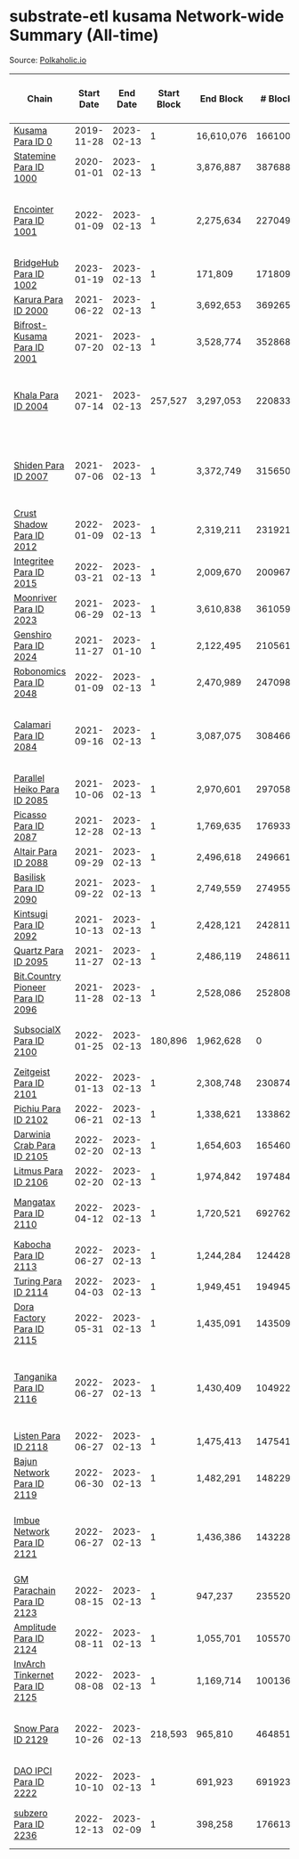 # substrate-etl kusama Network-wide Summary (All-time)

Source: [Polkaholic.io](https://polkaholic.io)


| Chain            | Start Date | End Date | Start Block | End Block | # Blocks | # Missing | # Addresses with Balances | Crawling Status |
| ---------------- | ---------- | ---------| ----------- | --------- | -------- | --------- | ------------------------- | --------------- |
| [Kusama Para ID 0](/substrate-etl/kusama/0-kusama) | 2019-11-28 | 2023-02-13 | 1 | 16,610,076 | 16610000 | 76 (0.00%) | 283,284 |  |
| [Statemine Para ID 1000](/substrate-etl/kusama/1000-statemine) | 2020-01-01 | 2023-02-13 | 1 | 3,876,887 | 3876881 | 6 (0.00%) | 51,965 |  |
| [Encointer Para ID 1001](/substrate-etl/kusama/1001-encointer) | 2022-01-09 | 2023-02-13 | 1 | 2,275,634 | 2270499 | 5135 (0.23%) | 922 | Only partially indexed: Old decoding errors |
| [BridgeHub Para ID 1002](/substrate-etl/kusama/1002-bridgehub) | 2023-01-19 | 2023-02-13 | 1 | 171,809 | 171809 | 0  | 4 |  |
| [Karura Para ID 2000](/substrate-etl/kusama/2000-karura) | 2021-06-22 | 2023-02-13 | 1 | 3,692,653 | 3692653 | 0  | 94,843 |  |
| [Bifrost-Kusama Para ID 2001](/substrate-etl/kusama/2001-bifrost-ksm) | 2021-07-20 | 2023-02-13 | 1 | 3,528,774 | 3528682 | 92 (0.00%) | 101,284 |  |
| [Khala Para ID 2004](/substrate-etl/kusama/2004-khala) | 2021-07-14 | 2023-02-13 | 257,527 | 3,297,053 | 2208330 | 294437 (8.93%) | 23,358 | Only partial index available: Old Decoding issues |
| [Shiden Para ID 2007](/substrate-etl/kusama/2007-shiden) | 2021-07-06 | 2023-02-13 | 1 | 3,372,749 | 3156504 | 863917 (25.61%) | 636,637 | Only partial index available: Old Decoding issues |
| [Crust Shadow Para ID 2012](/substrate-etl/kusama/2012-shadow) | 2022-01-09 | 2023-02-13 | 1 | 2,319,211 | 2319211 | 0  | 2,458 |  |
| [Integritee Para ID 2015](/substrate-etl/kusama/2015-integritee) | 2022-03-21 | 2023-02-13 | 1 | 2,009,670 | 2009670 | 0  | 12,935 |  |
| [Moonriver Para ID 2023](/substrate-etl/kusama/2023-moonriver) | 2021-06-29 | 2023-02-13 | 1 | 3,610,838 | 3610594 | 244 (0.01%) | 585,457 |  |
| [Genshiro Para ID 2024](/substrate-etl/kusama/2024-genshiro) | 2021-11-27 | 2023-01-10 | 1 | 2,122,495 | 2105611 | 16884 (0.80%) | 25 |  |
| [Robonomics Para ID 2048](/substrate-etl/kusama/2048-robonomics) | 2022-01-09 | 2023-02-13 | 1 | 2,470,989 | 2470989 | 0  | 3,090 |  |
| [Calamari Para ID 2084](/substrate-etl/kusama/2084-calamari) | 2021-09-16 | 2023-02-13 | 1 | 3,087,075 | 3084661 | 2414 (0.08%) | 35,241 | Only partial index available: Archive node unavailable |
| [Parallel Heiko Para ID 2085](/substrate-etl/kusama/2085-parallel-heiko) | 2021-10-06 | 2023-02-13 | 1 | 2,970,601 | 2970583 | 18 (0.00%) | 24,244 |  |
| [Picasso Para ID 2087](/substrate-etl/kusama/2087-picasso) | 2021-12-28 | 2023-02-13 | 1 | 1,769,635 | 1769339 | 296 (0.02%) | 2,509 |  |
| [Altair Para ID 2088](/substrate-etl/kusama/2088-altair) | 2021-09-29 | 2023-02-13 | 1 | 2,496,618 | 2496616 | 2 (0.00%) | 29,419 |  |
| [Basilisk Para ID 2090](/substrate-etl/kusama/2090-basilisk) | 2021-09-22 | 2023-02-13 | 1 | 2,749,559 | 2749557 | 2 (0.00%) | 17,773 |  |
| [Kintsugi Para ID 2092](/substrate-etl/kusama/2092-kintsugi) | 2021-10-13 | 2023-02-13 | 1 | 2,428,121 | 2428113 | 8 (0.00%) | 16,064 |  |
| [Quartz Para ID 2095](/substrate-etl/kusama/2095-quartz) | 2021-11-27 | 2023-02-13 | 1 | 2,486,119 | 2486119 | 0  | 75,188 |  |
| [Bit.Country Pioneer Para ID 2096](/substrate-etl/kusama/2096-bitcountrypioneer) | 2021-11-28 | 2023-02-13 | 1 | 2,528,086 | 2528086 | 0  | 24,795 |  |
| [SubsocialX Para ID 2100](/substrate-etl/kusama/2100-subsocialx) | 2022-01-25 | 2023-02-13 | 180,896 | 1,962,628 | 0 | 1413568 (72.02%) | 34,271 | Only partial index available: Reindexing |
| [Zeitgeist Para ID 2101](/substrate-etl/kusama/2101-zeitgeist) | 2022-01-13 | 2023-02-13 | 1 | 2,308,748 | 2308748 | 0  | 15,433 |  |
| [Pichiu Para ID 2102](/substrate-etl/kusama/2102-pichiu) | 2022-06-21 | 2023-02-13 | 1 | 1,338,621 | 1338621 | 0  | 1,148 |  |
| [Darwinia Crab Para ID 2105](/substrate-etl/kusama/2105-crab) | 2022-02-20 | 2023-02-13 | 1 | 1,654,603 | 1654603 | 0  | 52 |  |
| [Litmus Para ID 2106](/substrate-etl/kusama/2106-litmus) | 2022-02-20 | 2023-02-13 | 1 | 1,974,842 | 1974842 | 0  | 13,904 |  |
| [Mangatax Para ID 2110](/substrate-etl/kusama/2110-mangatax) | 2022-04-12 | 2023-02-13 | 1 | 1,720,521 | 692762 | 1027759 (59.74%) | 1,674 | Only partial index available: Reindexing |
| [Kabocha Para ID 2113](/substrate-etl/kusama/2113-kabocha) | 2022-06-27 | 2023-02-13 | 1 | 1,244,284 | 1244284 | 0  | 13,236 |  |
| [Turing Para ID 2114](/substrate-etl/kusama/2114-turing) | 2022-04-03 | 2023-02-13 | 1 | 1,949,451 | 1949451 | 0  | 7,560 |  |
| [Dora Factory Para ID 2115](/substrate-etl/kusama/2115-dorafactory) | 2022-05-31 | 2023-02-13 | 1 | 1,435,091 | 1435091 | 0  | 373 |  |
| [Tanganika Para ID 2116](/substrate-etl/kusama/2116-tanganika) | 2022-06-27 | 2023-02-13 | 1 | 1,430,409 | 1049225 | 2451 (0.17%) | 3,213 | No Public Websocket Endpoint available: Not indexing yet. |
| [Listen Para ID 2118](/substrate-etl/kusama/2118-listen) | 2022-06-27 | 2023-02-13 | 1 | 1,475,413 | 1475413 | 0  | 2,053 |  |
| [Bajun Network Para ID 2119](/substrate-etl/kusama/2119-bajun) | 2022-06-30 | 2023-02-13 | 1 | 1,482,291 | 1482291 | 0  | 4,637 |  |
| [Imbue Network Para ID 2121](/substrate-etl/kusama/2121-imbue) | 2022-06-27 | 2023-02-13 | 1 | 1,436,386 | 1432288 | 4098 (0.29%) | 336 | Only partial index available: Archive node unavailable |
| [GM Parachain Para ID 2123](/substrate-etl/kusama/2123-gm) | 2022-08-15 | 2023-02-13 | 1 | 947,237 | 235520 | 711717 (75.14%) | 9,101 | Only partial index available: Onboarding |
| [Amplitude Para ID 2124](/substrate-etl/kusama/2124-amplitude) | 2022-08-11 | 2023-02-13 | 1 | 1,055,701 | 1055701 | 0  | 728 |  |
| [InvArch Tinkernet Para ID 2125](/substrate-etl/kusama/2125-tinkernet) | 2022-08-08 | 2023-02-13 | 1 | 1,169,714 | 1001363 | 168351 (14.39%) | 6,306 | Only partial index available: Onboarding |
| [Snow Para ID 2129](/substrate-etl/kusama/2129-snow) | 2022-10-26 | 2023-02-13 | 218,593 | 965,810 | 464851 | 91926 (9.52%) | 5,499 | Only partial index: No archive node available |
| [DAO IPCI Para ID 2222](/substrate-etl/kusama/2222-daoipci) | 2022-10-10 | 2023-02-13 | 1 | 691,923 | 691923 | 0  | 890 |  |
| [subzero Para ID 2236](/substrate-etl/kusama/2236-subzero) | 2022-12-13 | 2023-02-09 | 1 | 398,258 | 176613 | 221645 (55.65%) | 9 | Only partial index available: Onboarding |
